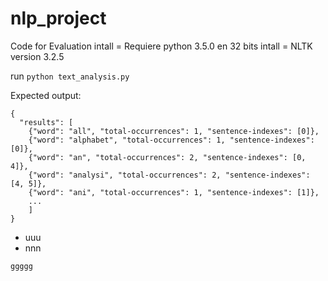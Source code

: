 # nlp_project
Code for Evaluation
intall = Requiere python 3.5.0 en 32 bits
intall = NLTK version 3.2.5

run `python text_analysis.py`

Expected output:

```
{
  "results": [
    {"word": "all", "total-occurrences": 1, "sentence-indexes": [0]}, 
    {"word": "alphabet", "total-occurrences": 1, "sentence-indexes": [0]}, 
    {"word": "an", "total-occurrences": 2, "sentence-indexes": [0, 4]}, 
    {"word": "analysi", "total-occurrences": 2, "sentence-indexes": [4, 5]}, 
    {"word": "ani", "total-occurrences": 1, "sentence-indexes": [1]},
    ...
    ]
}
```

* uuu
* nnn

`ggggg`
